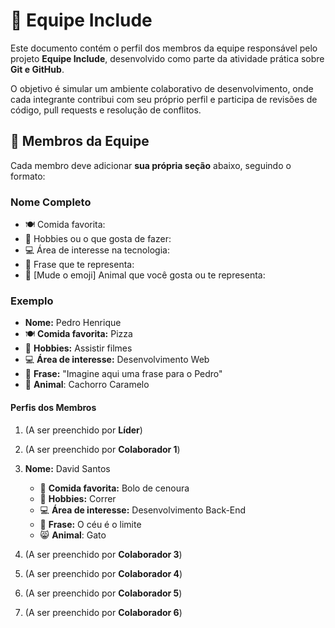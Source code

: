 # :busts_in_silhouette: Equipe Include

Este documento contém o perfil dos membros da equipe responsável pelo projeto **Equipe Include**, desenvolvido como parte da atividade prática sobre **Git e GitHub**.

O objetivo é simular um ambiente colaborativo de desenvolvimento, onde cada integrante contribui com seu próprio perfil e participa de revisões de código, pull requests e resolução de conflitos.

## :jigsaw: Membros da Equipe

Cada membro deve adicionar **sua própria seção** abaixo, seguindo o formato:


### Nome Completo
- :plate_with_cutlery: Comida favorita:
- :dart: Hobbies ou o que gosta de fazer:
- :computer: Área de interesse na tecnologia: 
- :speech_balloon: Frase que te representa:
- :dog: [Mude o emoji] Animal que você gosta ou te representa:


### Exemplo
- **Nome:** Pedro Henrique
- :plate_with_cutlery: **Comida favorita:** Pizza
- :dart: **Hobbies:** Assistir filmes
- :computer: **Área de interesse:** Desenvolvimento Web
- :speech_balloon: **Frase:** "Imagine aqui uma frase para o Pedro"
- :dog: **Animal**: Cachorro Caramelo


#### Perfis dos Membros

1. (A ser preenchido por **Líder**)
2. (A ser preenchido por **Colaborador 1**)
2. **Nome:** David Santos
    - :birthday: **Comida favorita:** Bolo de cenoura
    - :running: **Hobbies:** Correr
    - :computer: **Área de interesse:** Desenvolvimento Back-End
    - :speech_balloon: **Frase:** O céu é o limite
    - :smile_cat: **Animal**: Gato
    
3. (A ser preenchido por **Colaborador 3**)
4. (A ser preenchido por **Colaborador 4**)
5. (A ser preenchido por **Colaborador 5**)
6. (A ser preenchido por **Colaborador 6**)
